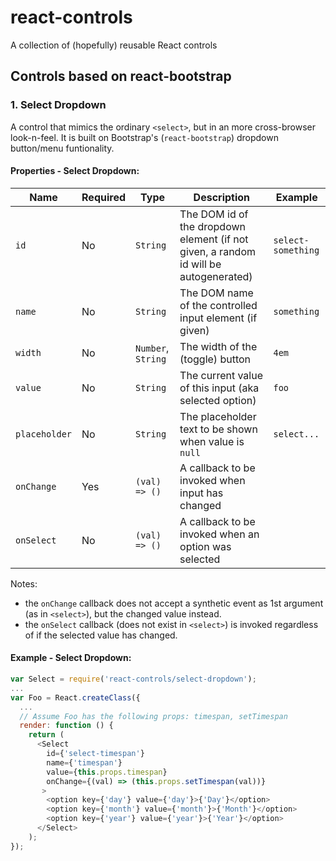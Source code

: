# react-controls

A collection of (hopefully) reusable React controls

## Controls based on react-bootstrap

### 1. Select Dropdown

A control that mimics the ordinary `<select>`, but in an more cross-browser look-n-feel.
It is built on Bootstrap's (`react-bootstrap`) dropdown button/menu funtionality.

#### Properties - Select Dropdown:

| Name | Required | Type | Description | Example |
| ---- | -------- | ---- | ----------- | --------|
| `id` | No | `String` | The DOM id of the dropdown element (if not given, a random id will be autogenerated)| `select-something` |
| `name` | No | `String` | The DOM name of the controlled input element (if given)| `something` |
| `width` | No | `Number`, `String` | The width of the (toggle) button| `4em` |
| `value` | No | `String` | The current value of this input (aka selected option) | `foo` |
| `placeholder` | No | `String` | The placeholder text to be shown when value is `null` | `select...` |
| `onChange` | Yes | `(val) => ()` | A callback to be invoked when input has changed|  |
| `onSelect` | No | `(val) => ()` | A callback to be invoked when an option was selected|  |

Notes:

- the `onChange` callback does not accept a synthetic event as 1st argument (as in `<select>`),
  but the changed value instead.
- the `onSelect` callback (does not exist in `<select>`) is invoked regardless of if the selected 
  value has changed. 

#### Example - Select Dropdown:

````javascript
var Select = require('react-controls/select-dropdown');
...
var Foo = React.createClass({
  ...
  // Assume Foo has the following props: timespan, setTimespan
  render: function () {
    return (
      <Select
        id={'select-timespan'}
        name={'timespan'}
        value={this.props.timespan}
        onChange={(val) => (this.props.setTimespan(val))}
       >
        <option key={'day'} value={'day'}>{'Day'}</option>
        <option key={'month'} value={'month'}>{'Month'}</option>
        <option key={'year'} value={'year'}>{'Year'}</option>
      </Select>
    );
});

````

